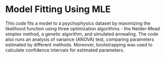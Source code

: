 # Model Fitting Using MLE

This code fits a model to a psychophysics dataset by maximizing the likelihood function using three optimization algorithms - the Nelder-Mead simplex method, a genetic algorithm, and simulated annealing. The code also runs an analysis of variance (ANOVA) test, comparing parameters estimated by different methods.
Moreover, bootstrapping was used to calculate confidence intervals for estimated parameters.
